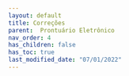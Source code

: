 ```yaml
---
layout: default
title: Correções
parent:  Prontuário Eletrônico
nav_order: 4
has_children: false
has_toc: true
last_modified_date: "07/01/2022"
---
```


